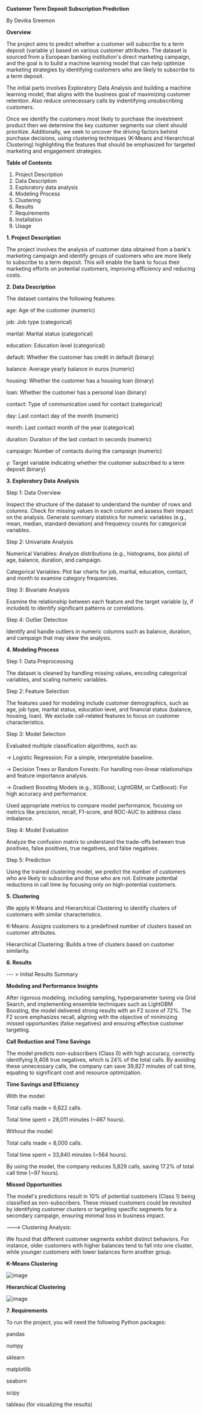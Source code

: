 **Customer Term Deposit Subscription Prediction**

By Devika Sreemon

**Overview**

The project aims to predict whether a customer will subscribe to a term deposit (variable y) based on various customer attributes. The dataset is sourced from a European banking institution's direct marketing campaign, and the goal is to build a machine learning model that can help optimize marketing strategies by identifying customers who are likely to subscribe to a term deposit.

The initial parts involves Exploratory Data Analysis and building a machine learning model, that aligns with the business goal of maximizing customer retention. Also reduce unnecessary calls by indentifying unsubscribing customers. 

Once we identify the customers most likely to purchase the investment product then we determine the key customer segments our client should prioritize. Additionally, we seek to uncover the driving factors behind purchase decisions, using clustering techniques (K-Means and Hierarchical Clustering) highlighting the features that should be emphasized for targeted marketing and engagement strategies.


**Table of Contents**

1. Project Description
2. Data Description
3. Exploratory data analysis
4. Modeling Process
5. Clustering
6. Results
7. Requirements
8. Installation
9. Usage

**1. Project Description**

The project involves the analysis of customer data obtained from a bank's marketing campaign and identify groups of customers who are more likely to subscribe to a term deposit. This will enable the bank to focus their marketing efforts on potential customers, improving efficiency and reducing costs.

**2. Data Description**

The dataset contains the following features:

age: Age of the customer (numeric)

job: Job type (categorical)

marital: Marital status (categorical)

education: Education level (categorical)

default: Whether the customer has credit in default (binary)

balance: Average yearly balance in euros (numeric)

housing: Whether the customer has a housing loan (binary)

loan: Whether the customer has a personal loan (binary)

contact: Type of communication used for contact (categorical)

day: Last contact day of the month (numeric)

month: Last contact month of the year (categorical)

duration: Duration of the last contact in seconds (numeric)

campaign: Number of contacts during the campaign (numeric)

y: Target variable indicating whether the customer subscribed to a term deposit (binary)


**3. Exploratory Data Analysis**

Step 1: Data Overview

Inspect the structure of the dataset to understand the number of rows and columns. Check for missing values in each column and assess their impact on the analysis.
Generate summary statistics for numeric variables (e.g., mean, median, standard deviation) and frequency counts for categorical variables.

Step 2: Univariate Analysis

Numerical Variables: Analyze distributions (e.g., histograms, box plots) of age, balance, duration, and campaign.

Categorical Variables: Plot bar charts for job, marital, education, contact, and month to examine category frequencies.

Step 3: Bivariate Analysis

Examine the relationship between each feature and the target variable (y, if included) to identify significant patterns or correlations.

Step 4: Outlier Detection

Identify and handle outliers in numeric columns such as balance, duration, and campaign that may skew the analysis.

**4. Modeling Process**

Step 1: Data Preprocessing

The dataset is cleaned by handling missing values, encoding categorical variables, and scaling numeric variables.

Step 2: Feature Selection

The features used for modeling include customer demographics, such as age, job type, marital status, education level, and financial status (balance, housing, loan). We exclude call-related features to focus on customer characteristics.

Step 3: Model Selection

Evaluated multiple classification algorithms, such as:

-> Logistic Regression: For a simple, interpretable baseline.

-> Decision Trees or Random Forests: For handling non-linear relationships and feature importance analysis.

-> Gradient Boosting Models (e.g., XGBoost, LightGBM, or CatBoost): For high accuracy and performance.

Used appropriate metrics to compare model performance, focusing on metrics like precision, recall, F1-score, and ROC-AUC to address class imbalance.

Step 4: Model Evaluation

Analyze the confusion matrix to understand the trade-offs between true positives, false positives, true negatives, and false negatives.

Step 5: Prediction

Using the trained clustering model, we predict the number of customers who are likely to subscribe and those who are not. Estimate potential reductions in call time by focusing only on high-potential customers.

**5. Clustering**

We apply K-Means and Hierarchical Clustering to identify clusters of customers with similar characteristics.

K-Means: Assigns customers to a predefined number of clusters based on customer attributes.

Hierarchical Clustering: Builds a tree of clusters based on customer similarity.


**6. Results**

--- > Initial Results Summary

**Modeling and Performance Insights**

After rigorous modeling, including sampling, hyperparameter tuning via Grid Search, and implementing ensemble techniques such as LightGBM Boosting, the model delivered strong results with an F2 score of 72%.
The F2 score emphasizes recall, aligning with the objective of minimizing missed opportunities (false negatives) and ensuring effective customer targeting.

**Call Reduction and Time Savings**

The model predicts non-subscribers (Class 0) with high accuracy, correctly identifying 9,408 true negatives, which is 24% of the total calls.
By avoiding these unnecessary calls, the company can save 39,827 minutes of call time, equating to significant cost and resource optimization.

**Time Savings and Efficiency**

With the model:

Total calls made = 6,622 calls.

Total time spent = 28,011 minutes (~467 hours).

Without the model:

Total calls made = 8,000 calls.

Total time spent = 33,840 minutes (~564 hours).

By using the model, the company reduces 5,829 calls, saving 17.2% of total call time (~97 hours).

**Missed Opportunities**

The model's predictions result in 10% of potential customers (Class 1) being classified as non-subscribers.
These missed customers could be revisited by identifying customer clusters or targeting specific segments for a secondary campaign, ensuring minimal loss in business impact.


---> Clustering Analysis: 

We found that different customer segments exhibit distinct behaviors. For instance, older customers with higher balances tend to fall into one cluster, while younger customers with lower balances form another group.

**K-Means Clustering**

![image](https://github.com/user-attachments/assets/e2730089-7f02-4c11-9f4a-f00afd856cad)


**Hierarchical Clustering**

![image](https://github.com/user-attachments/assets/e3ae9d61-6f96-4314-a894-e55eb4439da9)


**7. Requirements**

To run the project, you will need the following Python packages:

pandas

numpy

sklearn

matplotlib

seaborn

scipy

tableau (for visualizing the results)








